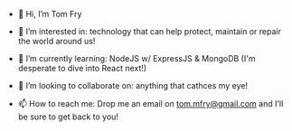 - 👋 Hi, I’m Tom Fry

- 👀 I’m interested in: technology that can help protect, maintain or repair the world around us! 

- 🌱 I’m currently learning: NodeJS w/ ExpressJS & MongoDB (I'm desperate to dive into React next!)

- 💞️ I’m looking to collaborate on: anything that cathces my eye!

- 📫 How to reach me: Drop me an email on tom.mfry@gmail.com and I'll be sure to get back to you!
